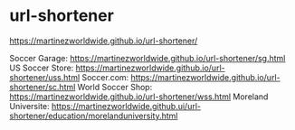 # url-shortener

https://martinezworldwide.github.io/url-shortener/


Soccer Garage: https://martinezworldwide.github.io/url-shortener/sg.html
US Soccer Store: https://martinezworldwide.github.io/url-shortener/uss.html
Soccer.com: https://martinezworldwide.github.io/url-shortener/sc.html
World Soccer Shop: https://martinezworldwide.github.io/url-shortener/wss.html
Moreland Universite: https://martinezworldwide.github.ui/url-shortener/education/morelanduniversity.html


